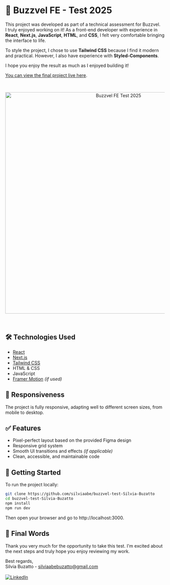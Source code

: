 # 🚀 Buzzvel FE - Test 2025

This project was developed as part of a technical assessment for Buzzvel.  
I truly enjoyed working on it! As a front-end developer with experience in **React**, **Next.js**, **JavaScript**, **HTML**, and **CSS**, I felt very comfortable bringing the interface to life.

To style the project, I chose to use **Tailwind CSS** because I find it modern and practical. However, I also have experience with **Styled-Components**.

I hope you enjoy the result as much as I enjoyed building it!

[You can view the final project live here](https://buzzvel-test-silvia-buzatto.vercel.app/).

<br>
<p align="center">
  <img alt="Buzzvel FE Test 2025" src="https://github.com/user-attachments/assets/ed9ae283-4b42-4dae-b879-7e4b57ee7881" width="700">
</p>
<br>

## 🛠️ Technologies Used

- [React](https://reactjs.org/)
- [Next.js](https://nextjs.org/)
- [Tailwind CSS](https://tailwindcss.com/)
- HTML & CSS
- JavaScript
- [Framer Motion](https://www.framer.com/motion/) *(if used)*

## 📱 Responsiveness

The project is fully responsive, adapting well to different screen sizes, from mobile to desktop.

## ✅ Features

- Pixel-perfect layout based on the provided Figma design
- Responsive grid system
- Smooth UI transitions and effects *(if applicable)*
- Clean, accessible, and maintainable code

## 📂 Getting Started

To run the project locally:

```bash
git clone https://github.com/silviaabe/buzzvel-test-Silvia-Buzatto
cd buzzvel-test-Silvia-Buzatto
npm install
npm run dev
```

Then open your browser and go to http://localhost:3000.

## 🙌 Final Words
Thank you very much for the opportunity to take this test. I'm excited about the next steps and truly hope you enjoy reviewing my work.

Best regards, <br>
Silvia Buzatto - silviaabebuzatto@gmail.com
<br> <br>
[![LinkedIn](https://img.shields.io/badge/-LinkedIn-0077B5?style=for-the-badge&logo=linkedin&logoColor=white)](https://www.linkedin.com/in/silvia-abe) 
